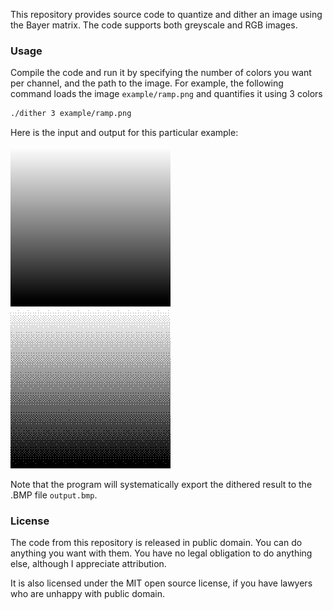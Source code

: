 This repository provides source code to quantize and dither an image using the Bayer matrix.
The code supports both greyscale and RGB images.

### Usage

Compile the code and run it by specifying the number of colors you want per channel, and the path to the image.
For example, the following command loads the image `example/ramp.png` and quantifies it using 3 colors 
```sh
./dither 3 example/ramp.png
```
Here is the input and output for this particular example: 

![alt text](examples/ramp.png "the input image")
![alt text](examples/ramp_3.png "the output image")

Note that the program will systematically export the dithered result to the .BMP file  `output.bmp`.

### License

The code from this repository is released in public domain. You can do anything you want with them. You have no legal obligation to do anything else, although I appreciate attribution.

It is also licensed under the MIT open source license, if you have lawyers who are unhappy with public domain.
